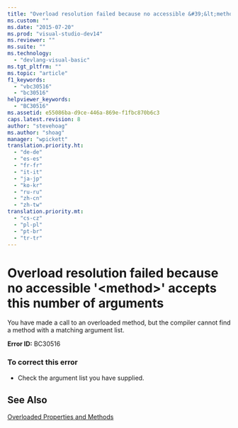 ```yaml
---
title: "Overload resolution failed because no accessible &#39;&lt;method&gt;&#39; accepts this number of arguments"
ms.custom: ""
ms.date: "2015-07-20"
ms.prod: "visual-studio-dev14"
ms.reviewer: ""
ms.suite: ""
ms.technology: 
  - "devlang-visual-basic"
ms.tgt_pltfrm: ""
ms.topic: "article"
f1_keywords: 
  - "vbc30516"
  - "bc30516"
helpviewer_keywords: 
  - "BC30516"
ms.assetid: e55086ba-d9ce-446a-869e-f1fbc870b6c3
caps.latest.revision: 8
author: "stevehoag"
ms.author: "shoag"
manager: "wpickett"
translation.priority.ht: 
  - "de-de"
  - "es-es"
  - "fr-fr"
  - "it-it"
  - "ja-jp"
  - "ko-kr"
  - "ru-ru"
  - "zh-cn"
  - "zh-tw"
translation.priority.mt: 
  - "cs-cz"
  - "pl-pl"
  - "pt-br"
  - "tr-tr"
---
```

# Overload resolution failed because no accessible &#39;&lt;method&gt;&#39; accepts this number of arguments
You have made a call to an overloaded method, but the compiler cannot find a method with a matching argument list.  
  
 **Error ID:** BC30516  
  
### To correct this error  
  
-   Check the argument list you have supplied.  
  
## See Also  
 [Overloaded Properties and Methods](../../visual-basic\programming-guide\language-features\objects-and-classes/overloaded-properties-and-methods.md)